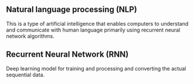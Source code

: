 **Natural language processing (NLP)**
--
This is a type of artificial intelligence that enables computers to understand and communicate with human language primarily using recurrent neural network algorithms.

Recurrent Neural Network (RNN)
--
Deep learning model for training and processing and converting the actual sequential data.

